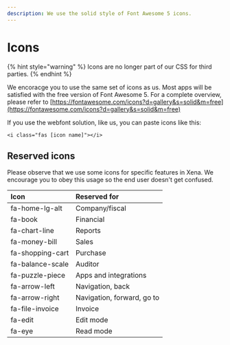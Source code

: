 ```yaml
---
description: We use the solid style of Font Awesome 5 icons.
---
```


# Icons

{% hint style="warning" %}
Icons are no longer part of our CSS for third parties. 
{% endhint %}

We encoracge you to use the same set of icons as us. Most apps will be satisfied with the free version of Font Awesome 5. For a complete overview, please refer to [https://fontawesome.com/icons?d=gallery&s=solid&m=free](https://fontawesome.com/icons?d=gallery&s=solid&m=free)

If you use the webfont solution, like us, you can paste icons like this:

```markup
<i class="fas [icon name]"></i>
```

## Reserved icons

Please observe that we use some icons for specific features in Xena. We encourage you to obey this usage so the end user doesn't get confused.

| Icon | Reserved for |
| :--- | :--- |
| fa-home-lg-alt | Company/fiscal |
| fa-book | Financial |
| fa-chart-line | Reports |
| fa-money-bill | Sales |
| fa-shopping-cart | Purchase |
| fa-balance-scale | Auditor |
| fa-puzzle-piece | Apps and integrations |
| fa-arrow-left | Navigation, back |
| fa-arrow-right | Navigation, forward, go to |
| fa-file-invoice | Invoice |
| fa-edit | Edit mode |
| fa-eye | Read mode |

